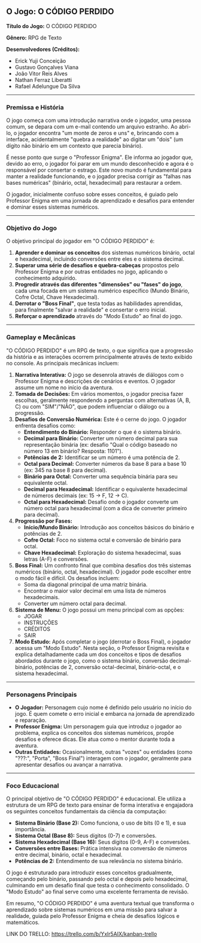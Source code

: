 ## O Jogo: O CÓDIGO PERDIDO

**Título do Jogo:** O CÓDIGO PERDIDO

**Gênero:** RPG de Texto

**Desenvolvedores (Créditos):**
* Erick Yuji Conceição
* Gustavo Gonçalves Viana
* João Vitor Reis Alves
* Nathan Ferraz Liberatti
* Rafael Adelungue Da Silva

---

### Premissa e História

O jogo começa com uma introdução narrativa onde o jogador, uma pessoa comum, se depara com um e-mail contendo um arquivo estranho. Ao abri-lo, o jogador encontra "um monte de zeros e uns" e, brincando com a interface, acidentalmente "quebra a realidade" ao digitar um "dois" (um dígito não binário em um contexto que parecia binário).

É nesse ponto que surge o "Professor Enigma". Ele informa ao jogador que, devido ao erro, o jogador foi parar em um mundo desconhecido e agora é o responsável por consertar o estrago. Este novo mundo é fundamental para manter a realidade funcionando, e o jogador precisa corrigir as "falhas nas bases numéricas" (binário, octal, hexadecimal) para restaurar a ordem.

O jogador, inicialmente confuso sobre esses conceitos, é guiado pelo Professor Enigma em uma jornada de aprendizado e desafios para entender e dominar esses sistemas numéricos.

---

### Objetivo do Jogo

O objetivo principal do jogador em "O CÓDIGO PERDIDO" é:

1.  **Aprender e dominar os conceitos** dos sistemas numéricos binário, octal e hexadecimal, incluindo conversões entre eles e o sistema decimal.
2.  **Superar uma série de desafios e quebra-cabeças** propostos pelo Professor Enigma e por outras entidades no jogo, aplicando o conhecimento adquirido.
3.  **Progredir através das diferentes "dimensões" ou "fases" do jogo**, cada uma focada em um sistema numérico específico (Mundo Binário, Cofre Octal, Chave Hexadecimal).
4.  **Derrotar o "Boss Final"**, que testa todas as habilidades aprendidas, para finalmente "salvar a realidade" e consertar o erro inicial.
5.  **Reforçar o aprendizado** através do "Modo Estudo" ao final do jogo.

---

### Gameplay e Mecânicas

"O CÓDIGO PERDIDO" é um RPG de texto, o que significa que a progressão da história e as interações ocorrem principalmente através de texto exibido no console. As principais mecânicas incluem:

1.  **Narrativa Interativa:** O jogo se desenrola através de diálogos com o Professor Enigma e descrições de cenários e eventos. O jogador assume um nome no início da aventura.
2.  **Tomada de Decisões:** Em vários momentos, o jogador precisa fazer escolhas, geralmente respondendo a perguntas com alternativas (A, B, C) ou com "SIM"/"NÃO", que podem influenciar o diálogo ou a progressão.
3.  **Desafios de Conversão Numérica:** Este é o cerne do jogo. O jogador enfrenta desafios como:
    * **Entendimento do Binário:** Responder o que é o sistema binário.
    * **Decimal para Binário:** Converter um número decimal para sua representação binária (ex: desafio "Qual o código baseado no número 13 em binário? Resposta: 1101").
    * **Potências de 2:** Identificar se um número é uma potência de 2.
    * **Octal para Decimal:** Converter números da base 8 para a base 10 (ex: 345 na base 8 para decimal).
    * **Binário para Octal:** Converter uma sequência binária para seu equivalente octal.
    * **Decimal para Hexadecimal:** Identificar o equivalente hexadecimal de números decimais (ex: 15 -> F, 12 -> C).
    * **Octal para Hexadecimal:** Desafio onde o jogador converte um número octal para hexadecimal (com a dica de converter primeiro para decimal).
4.  **Progressão por Fases:**
    * **Início/Mundo Binário:** Introdução aos conceitos básicos do binário e potências de 2.
    * **Cofre Octal:** Foco no sistema octal e conversão de binário para octal.
    * **Chave Hexadecimal:** Exploração do sistema hexadecimal, suas letras (A-F) e conversões.
5.  **Boss Final:** Um confronto final que combina desafios dos três sistemas numéricos (binário, octal, hexadecimal). O jogador pode escolher entre o modo fácil e difícil. Os desafios incluem:
    * Soma da diagonal principal de uma matriz binária.
    * Encontrar o maior valor decimal em uma lista de números hexadecimais.
    * Converter um número octal para decimal.
6.  **Sistema de Menu:** O jogo possui um menu principal com as opções:
    * JOGAR
    * INSTRUÇÕES
    * CRÉDITOS
    * SAIR
7.  **Modo Estudo:** Após completar o jogo (derrotar o Boss Final), o jogador acessa um "Modo Estudo". Nesta seção, o Professor Enigma revisita e explica detalhadamente cada um dos conceitos e tipos de desafios abordados durante o jogo, como o sistema binário, conversão decimal-binário, potências de 2, conversão octal-decimal, binário-octal, e o sistema hexadecimal.

---

### Personagens Principais

* **O Jogador:** Personagem cujo nome é definido pelo usuário no início do jogo. É quem comete o erro inicial e embarca na jornada de aprendizado e reparação.
* **Professor Enigma:** Um personagem guia que introduz o jogador ao problema, explica os conceitos dos sistemas numéricos, propõe desafios e oferece dicas. Ele atua como o mentor durante toda a aventura.
* **Outras Entidades:** Ocasionalmente, outras "vozes" ou entidades (como "???:", "Porta", "Boss Final") interagem com o jogador, geralmente para apresentar desafios ou avançar a narrativa.

---

### Foco Educacional

O principal objetivo de "O CÓDIGO PERDIDO" é educacional. Ele utiliza a estrutura de um RPG de texto para ensinar de forma interativa e engajadora os seguintes conceitos fundamentais da ciência da computação:

* **Sistema Binário (Base 2):** Como funciona, o uso de bits (0 e 1), e sua importância.
* **Sistema Octal (Base 8):** Seus dígitos (0-7) e conversões.
* **Sistema Hexadecimal (Base 16):** Seus dígitos (0-9, A-F) e conversões.
* **Conversões entre Bases:** Prática intensiva na conversão de números entre decimal, binário, octal e hexadecimal.
* **Potências de 2:** Entendimento de sua relevância no sistema binário.

O jogo é estruturado para introduzir esses conceitos gradualmente, começando pelo binário, passando pelo octal e depois pelo hexadecimal, culminando em um desafio final que testa o conhecimento consolidado. O "Modo Estudo" ao final serve como uma excelente ferramenta de revisão.

Em resumo, "O CÓDIGO PERDIDO" é uma aventura textual que transforma o aprendizado sobre sistemas numéricos em uma missão para salvar a realidade, guiada pelo Professor Enigma e cheia de desafios lógicos e matemáticos.

LINK DO TRELLO: https://trello.com/b/Yxlr5AIX/kanban-trello
